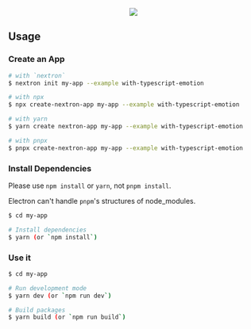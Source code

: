 <p align="center"><img src="https://i.imgur.com/3UKgyH7.png"></p>

## Usage

### Create an App

```bash
# with `nextron`
$ nextron init my-app --example with-typescript-emotion

# with npx
$ npx create-nextron-app my-app --example with-typescript-emotion

# with yarn
$ yarn create nextron-app my-app --example with-typescript-emotion

# with pnpx
$ pnpx create-nextron-app my-app --example with-typescript-emotion
```

### Install Dependencies

Please use `npm install` or `yarn`, not `pnpm install`.

Electron can't handle `pnpm`'s structures of node_modules.

```bash
$ cd my-app

# Install dependencies
$ yarn (or `npm install`)
```

### Use it

```bash
$ cd my-app

# Run development mode
$ yarn dev (or `npm run dev`)

# Build packages
$ yarn build (or `npm run build`)
```
